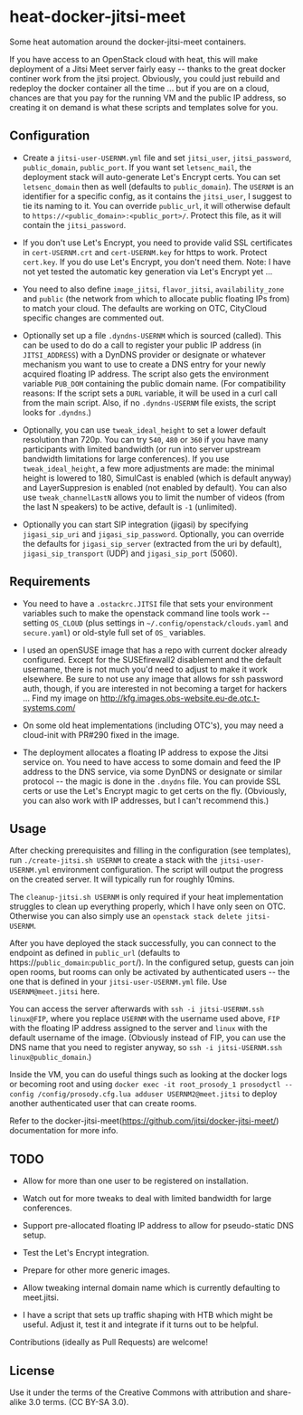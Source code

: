 # heat-docker-jitsi-meet
Some heat automation around the docker-jitsi-meet containers.

If you have access to an OpenStack cloud with heat, this will make deployment
of a Jitsi Meet server fairly easy -- thanks to the great docker continer work
from the jitsi project. Obviously, you could just rebuild and redeploy the
docker container all the time ... but if you are on a cloud, chances are that
you pay for the running VM and the public IP address, so creating it on demand
is what these scripts and templates solve for you.

## Configuration

* Create a ``jitsi-user-USERNM.yml`` file and set ``jitsi_user``, ``jitsi_password``, 
  ``public_domain``, ``public_port``. If you want set ``letsenc_mail``, the deployment stack
  will auto-generate Let's Encrypt certs. You can set ``letsenc_domain`` then as well (defaults
  to ``public_domain``). The ``USERNM`` is an identifier for a specific config, as it contains
  the ``jitsi_user``, I suggest to tie its naming to it.
  You can override ``public_url``, it will otherwise default to ``https://<public_domain>:<public_port>/``.
  Protect this file, as it will contain the ``jitsi_password``.

* If you don't use Let's Encrypt, you need to provide valid SSL certificates in ``cert-USERNM.crt`` 
  and ``cert-USERNM.key`` for https to work. Protect ``cert.key``. If you do use Let's Encrypt, you
  don't need them. Note: I have not yet tested the automatic key generation via Let's Encrypt yet ...

* You need to also define ``image_jitsi``, ``flavor_jitsi``, ``availability_zone`` and ``public``
  (the network from which to allocate public floating IPs from) to match your cloud.
  The defaults are working on OTC, CityCloud specific changes are commented out.

* Optionally set up a file ``.dyndns-USERNM`` which is sourced (called).
  This can be used to do do a call to register your public IP address (in ``JITSI_ADDRESS``)
  with a DynDNS provider or designate or whatever mechanism you want to use to create a
  DNS entry for your newly acquired floating IP address. The script also gets the environment
  variable ``PUB_DOM`` containing the public domain name.
  (For compatibility reasons: If the script sets a ``DURL`` variable, it will be used in a curl
  call from the main script. Also, if no ``.dyndns-USERNM`` file exists, the script looks for
  ``.dyndns``.)

* Optionally, you can use ``tweak_ideal_height`` to set a lower default resolution than 720p.
  You can try ``540``, ``480`` or ``360`` if you have many participants with limited bandwidth (or 
  run into server upstream bandwidth limitations for large conferences). If you use ``tweak_ideal_height``,
  a few more adjustments are made: the minimal height is lowered to 180, SimulCast is enabled (which
  is default anyway) and LayerSuppresion is enabled (not enabled by default). You can also use
  ``tweak_channelLastN`` allows you to limit the number of videos (from the last N speakers) to be
  active, default is ``-1`` (unlimited).

* Optionally you can start SIP integration (jigasi) by specifying ``jigasi_sip_uri`` and
  ``jigasi_sip_password``. Optionally, you can override the defaults for ``jigasi_sip_server``
  (extracted from the uri by default), ``jigasi_sip_transport`` (UDP) and ``jigasi_sip_port`` 
  (5060).

## Requirements

* You need to have a ``.ostackrc.JITSI`` file that sets your environment variables such to make
  the openstack command line tools work -- setting ``OS_CLOUD`` (plus settings in 
  ``~/.config/openstack/clouds.yaml`` and ``secure.yaml``) or old-style full set of ``OS_`` 
  variables.

* I used an openSUSE image that has a repo with current docker already configured. Except
  for the SUSEfirewall2 disablement and the default username, there is not much you'd need
  to adjust to make it work elsewhere. Be sure to not use any image that allows for ssh
  password auth, though, if you are interested in not becoming a target for hackers ...
  Find my image on http://kfg.images.obs-website.eu-de.otc.t-systems.com/

* On some old heat implementations (including OTC's), you may need a cloud-init with PR#290 
  fixed in the image.

* The deployment allocates a floating IP address to expose the Jitsi service on. You need to
  have access to some domain and feed the IP address to the DNS service, via some DynDNS
  or designate or similar protocol -- the magic is done in the ``.dnydns`` file. You can
  provide SSL certs or use the Let's Encrypt magic to get certs on the fly. (Obviously,
  you can also work with IP addresses, but I can't recommend this.)

## Usage

After checking prerequisites and filling in the configuration (see templates),
run ``./create-jitsi.sh USERNM`` to create a stack with the ``jitsi-user-USERNM.yml``
environment configuration. The script will output the progress on the created server.
It will typically run for roughly 10mins.

The ``cleanup-jitsi.sh USERNM`` is only required if your heat implementation struggles
to clean up everything properly, which I have only seen on OTC. Otherwise you can also
simply use an ``openstack stack delete jitsi-USERNM``.

After you have deployed the stack successfully, you can connect to the endpoint as
defined in ``public_url`` (defaults to https://``public_domain``:``public_port``/).
In the configured setup, guests can join open rooms, but rooms can only be activated
by authenticated users -- the one that is defined in your ``jitsi-user-USERNM.yml``
file. Use ``USERNM@meet.jitsi`` here.

You can access the server afterwards with ``ssh -i jitsi-USERNM.ssh linux@FIP``,
where you replace ``USERNM`` with the username used above, ``FIP`` with the floating
IP address assigned to the server and ``linux`` with the default username of the image.
(Obviously instead of FIP, you can use the DNS name that you need to register anyway,
so ``ssh -i jitsi-USERNM.ssh linux@public_domain``.)

Inside the VM, you can do useful things such as looking at the docker logs or
becoming root and using
``docker exec -it root_prosody_1 prosodyctl --config /config/prosody.cfg.lua adduser USERNM2@meet.jitsi``
to deploy another authenticated user that can create rooms.

Refer to the docker-jitsi-meet(https://github.com/jitsi/docker-jitsi-meet/) documentation
for more info.

## TODO

* Allow for more than one user to be registered on installation.

* Watch out for more tweaks to deal with limited bandwidth for large conferences.

* Support pre-allocated floating IP address to allow for pseudo-static DNS setup.

* Test the Let's Encrypt integration.

* Prepare for other more generic images.

* Allow tweaking internal domain name which is currently defaulting to meet.jitsi.

* I have a script that sets up traffic shaping with HTB which might be useful. Adjust it,
  test it and integrate if it turns out to be helpful.

Contributions (ideally as Pull Requests) are welcome!

## License

Use it under the terms of the Creative Commons with attribution and share-alike 3.0 terms.
(CC BY-SA 3.0).
